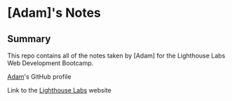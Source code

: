 # [Adam]'s Notes

## Summary

This repo contains all of the notes taken by [Adam] for the Lighthouse Labs Web Development Bootcamp. 

[Adam](https://github.com/Culganosi/)'s GitHub profile

Link to the [Lighthouse Labs](https://www.lighthouselabs.ca/) website